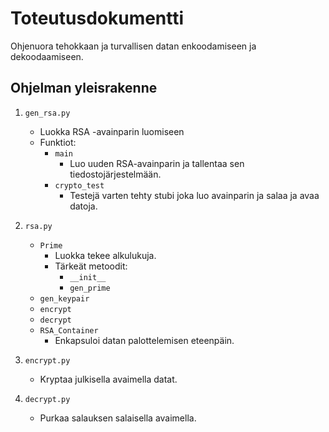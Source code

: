 # Toteutusdokumentti

Ohjenuora tehokkaan ja turvallisen datan enkoodamiseen ja dekoodaamiseen.

## Ohjelman yleisrakenne

1. `gen_rsa.py`
	- Luokka RSA -avainparin luomiseen
	- Funktiot:
		- `main`
			- Luo uuden RSA-avainparin ja tallentaa sen tiedostojärjestelmään.
		- `crypto_test`
			- Testejä varten tehty stubi joka luo avainparin ja salaa ja avaa datoja.

2. `rsa.py`
	- `Prime` 
		- Luokka tekee alkulukuja.
		- Tärkeät metoodit:
			- `__init__`
			- `gen_prime`
	- `gen_keypair`
	- `encrypt`
	- `decrypt`
	- `RSA_Container`
		- Enkapsuloi datan palottelemisen eteenpäin.

3. `encrypt.py`
	- Kryptaa julkisella avaimella datat.

4. `decrypt.py`
	- Purkaa salauksen salaisella avaimella.

